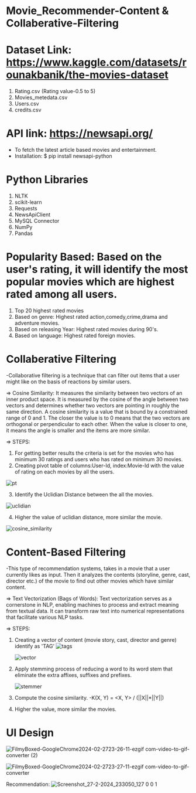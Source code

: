 # Movie_Recommender-Content & Collaberative-Filtering

# Dataset Link: https://www.kaggle.com/datasets/rounakbanik/the-movies-dataset
1. Rating.csv (Rating value-0.5 to 5)
2. Movies_metedata.csv
3. Users.csv
4. credits.csv

# API link: https://newsapi.org/
- To fetch the latest article based movies and entertainment.
- Installation: $ pip install newsapi-python

# Python Libraries
1. NLTK
2. scikit-learn
3. Requests
4. NewsApiClient
5. MySQL Connector
6. NumPy
7. Pandas

# Popularity Based: Based on the user's rating, it will identify the most popular movies which are highest rated among all users.
1. Top 20 highest rated movies
2. Based on genre: Highest rated action,comedy,crime,drama and adventure movies.
3. Based on releasing Year: Highest rated movies during 90's.
4. Based on language: Highest rated foreign movies.

# Collaberative Filtering 
-Collaborative filtering is a technique that can filter out items that a user might like on the basis of reactions by similar users.

=> Cosine Similarity: It measures the similarity between two vectors of an inner product space. It is measured by the cosine of the angle between two vectors and determines whether two vectors are pointing in roughly the same direction. A cosine similarity is a value that is bound by a constrained range of 0 and 1. The closer the value is to 0 means that the two vectors are orthogonal or perpendicular to each other. When the value is closer to one, it means the angle is smaller and the items are more similar. 

=> STEPS:
1. For getting better results the criteria is set for the movies who has minimum 30 ratings and users who has rated on minimum 30 movies.
2. Creating pivot table of columns:User-Id, index:Movie-Id with the value of rating on each movies by all the users.

  ![pt](https://github.com/Harshpatelabcd/Movie_Recommender-Content-Collaberative-Filtering-/assets/73551662/30ce0fad-4d5b-4d27-abd5-c6a1fa0a78f9)
 
3. Identify the Uclidian Distance between the all the movies.
   
  ![uclidian](https://github.com/Harshpatelabcd/Movie_Recommender-Content-Collaberative-Filtering-/assets/73551662/5ebad5ec-81e1-4587-ab2b-1249c0f72b8c)
 
4. Higher the value of uclidian distance, more similar the movie.

  ![cosine_similarity](https://github.com/Harshpatelabcd/Movie_Recommender-Content-Collaberative-Filtering-/assets/73551662/5ab749ab-51fb-485d-b8fe-cc543068fceb)

# Content-Based Filtering
-This type of recommendation systems, takes in a movie that a user currently likes as input. Then it analyzes the contents (storyline, genre, cast, director etc.) of the movie to find out other movies which have similar content.

=> Text Vectorization (Bags of Words): Text vectorization serves as a cornerstone in NLP, enabling machines to process and extract meaning from textual data. It  can transform raw text into numerical representations that facilitate various NLP tasks.

=> STEPS:
1. Creating a vector of content (movie story, cast, director and genre) identify as 'TAG'
   ![tags](https://github.com/Harshpatelabcd/Movie_Recommender-Content-Collaberative-Filtering-/assets/73551662/448da5da-287c-4fc8-aecc-817e350c719c)

   ![vector](https://github.com/Harshpatelabcd/Movie_Recommender-Content-Collaberative-Filtering-/assets/73551662/edaf8ff8-92d5-4bd6-b10d-924dc672f43b)

2. Apply stemming process of reducing a word to its word stem that eliminate the extra affixes, suffixes and prefixes.

   ![stemmer](https://github.com/Harshpatelabcd/Movie_Recommender-Content-Collaberative-Filtering-/assets/73551662/e21a6d9e-d1ff-4b9d-94e4-77e72cb455a9)

3. Compute the cosine similarity.
   -K(X, Y) = <X, Y> / (||X||*||Y||)
4. Higher the value, more similar the movies.
  
# UI Design
![FilmyBoxed-GoogleChrome2024-02-2723-26-11-ezgif com-video-to-gif-converter (2)](https://github.com/Harshpatelabcd/Movie_Recommender-Content-Collaberative-Filtering-/assets/73551662/512e30de-49a9-479f-a739-b1cf40b8ff91)

![FilmyBoxed-GoogleChrome2024-02-2723-27-11-ezgif com-video-to-gif-converter](https://github.com/Harshpatelabcd/Movie_Recommender-Content-Collaberative-Filtering-/assets/73551662/4203b3d0-6d80-416a-a027-beae19bdc17e)

Recommendation:
![Screenshot_27-2-2024_233050_127 0 0 1](https://github.com/Harshpatelabcd/Movie_Recommender-Content-Collaberative-Filtering-/assets/73551662/8339569f-592c-40ce-900f-52185de945b2)



  
  







